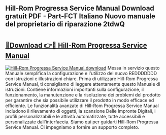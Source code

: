 ## Hill-Rom Progressa Service Manual Download gratuit PDF - Part-FCT Italiano Nuovo manuale del proprietario di riparazione 2tdwQ

# <h2><a href="http://dfeggxj.blite.top/?on=Hill-Rom+Progressa+Service+Manual">🔗Download 👉🔴 Hill-Rom Progressa Service Manual</a></h2>

[![Hill-Rom Progressa Service Manual download](https://i.imgur.com/lujVjoI.png)](http://dfeggxj.blite.top/?on=Hill-Rom+Progressa+Service+Manual)
Messa in servizio questo Manuale semplifica la configurazione e l'utilizzo del nuovo REDDDDDDD con istruzioni e illustrazioni chiare. Prima di utilizzare Hill-Rom Progressa Service Manual, ti consigliamo di leggere attentamente questo Manuale di istruzioni. Contiene informazioni importanti sulla configurazione, il funzionamento, la manutenzione e la risoluzione dei problemi del prodotto per garantire che sia possibile utilizzare il prodotto in modo efficace ed efficiente. Le funzionalità avanzate di Hill-Rom Progressa Service Manual includono il rilevamento di oggetti, la scansione Delle Impronte Digitali, i profili personalizzabili e le attività automatizzate, tutte accessibili e personalizzate dall'interfaccia. Siamo qui per guidarti Hill-Rom Progressa Service Manual. Ci impegniamo a fornire un supporto completo.
